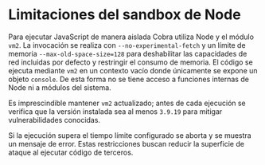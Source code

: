 # Limitaciones del sandbox de Node

Para ejecutar JavaScript de manera aislada Cobra utiliza Node y el módulo
`vm2`. La invocación se realiza con `--no-experimental-fetch` y un límite de
memoria `--max-old-space-size=128` para deshabilitar las capacidades de red
incluidas por defecto y restringir el consumo de memoria. El código se ejecuta
mediante `vm2` en un contexto vacío donde únicamente se expone un objeto
`console`. De esta forma no se tiene acceso a funciones internas de Node ni a
módulos del sistema.

Es imprescindible mantener `vm2` actualizado; antes de cada ejecución se
verifica que la versión instalada sea al menos `3.9.19` para mitigar
vulnerabilidades conocidas.

Si la ejecución supera el tiempo límite configurado se aborta y se muestra un
mensaje de error. Estas restricciones buscan reducir la superficie de ataque al
ejecutar código de terceros.
